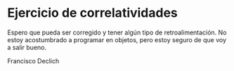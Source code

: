 # Ejercicio de correlatividades

Espero que pueda ser corregido y tener algún tipo de retroalimentación. No estoy acostumbrado a programar en objetos, pero estoy seguro de que voy a salir bueno.

Francisco Declich

